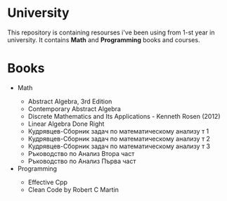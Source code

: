 # University

This repository is containing resourses i've been using from 1-st year in university. It contains **Math** and **Programming** books and courses. 


# Books

<ul>  
<li>Math</li>
<ul>
<li>Abstract Algebra, 3rd Edition </li>
<li>Contemporary Abstract Algebra</li>
<li>Discrete Mathematics and Its Applications - Kenneth Rosen (2012)</li>
<li>Linear Algebra Done Right</li>
<li>Кудрявцев-Сборник задач по математическому анализу т 1</li>
<li>Кудрявцев-Сборник задач по математическому анализу т 2</li>
<li>Кудрявцев-Сборник задач по математическому анализу т 3</li>
<li>Ръководство по Анализ Втора част</li>
<li>Ръководство по Анализ Първа част</li>
</ul>
<li>Programming</li>
<ul>
<li>Effective Cpp</li>
<li>Clean Code by Robert C Martin</li>
</ul>
</ul>

